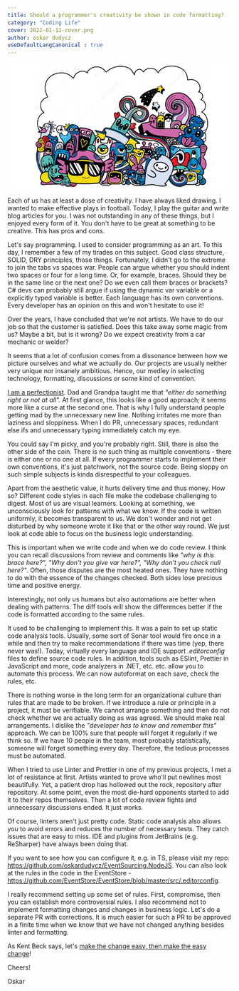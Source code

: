 ```yaml
---
title: Should a programmer's creativity be shown in code formatting?
category: "Coding Life"
cover: 2022-01-12-cover.png
author: oskar dudycz
useDefaultLangCanonical : true
---
```


![cover](2022-01-12-cover.png)

Each of us has at least a dose of creativity. I have always liked drawing. I wanted to make effective plays in football. Today, I play the guitar and write blog articles for you. I was not outstanding in any of these things, but I enjoyed every form of it. You don't have to be great at something to be creative. This has pros and cons.

Let's say programming. I used to consider programming as an art. To this day, I remember a few of my tirades on this subject. Good class structure, SOLID, DRY principles, those things. Fortunately, I didn't go to the extreme to join the tabs vs spaces war. People can argue whether you should indent two spaces or four for a long time. Or, for example, braces. Should they be in the same line or the next one? Do we even call them braces or brackets? C# devs can probably still argue if using the dynamic var variable or a explicitly typed variable is better. Each language has its own conventions. Every developer has an opinion on this and won't hesitate to use it!

Over the years, I have concluded that we're not artists. We have to do our job so that the customer is satisfied. Does this take away some magic from us? Maybe a bit, but is it wrong? Do we expect creativity from a car mechanic or welder?

It seems that a lot of confusion comes from a dissonance between how we picture ourselves and what we actually do. Our projects are usually neither very unique nor insanely ambitious. Hence, our medley in selecting technology, formatting, discussions or some kind of convention.

[I am a perfectionist](https://www.youtube.com/watch?v=hPfVIoB9C0c). Dad and Grandpa taught me that _"either do something right or not at all"._ At first glance, this looks like a good approach; it seems more like a curse at the second one. That is why I fully understand people getting mad by the unnecessary new line. Nothing irritates me more than laziness and sloppiness. When I do PR, unnecessary spaces, redundant else ifs and unnecessary typing immediately catch my eye.

You could say I'm picky, and you're probably right. Still, there is also the other side of the coin. There is no such thing as multiple conventions - there is either one or no one at all. If every programmer starts to implement their own conventions, it's just patchwork, not the source code. Being sloppy on such simple subjects is kinda disrespectful to your colleagues.

Apart from the aesthetic value, it hurts delivery time and thus money. How so? Different code styles in each file make the codebase challenging to digest. Most of us are visual learners. Looking at something, we unconsciously look for patterns with what we know. If the code is written uniformly, it becomes transparent to us. We don't wonder and not get disturbed by why someone wrote it like that or the other way round. We just look at code able to focus on the business logic understanding.

This is important when we write code and when we do code review. I think you can recall discussions from review and comments like _"why is this brace here?", "Why don't you give var here?", "Why don't you check null here?"_. Often, those disputes are the most heated ones. They have nothing to do with the essence of the changes checked. Both sides lose precious time and positive energy.

Interestingly, not only us humans but also automations are better when dealing with patterns. The diff tools will show the differences better if the code is formatted according to the same rules.

It used to be challenging to implement this. It was a pain to set up static code analysis tools. Usually, some sort of Sonar tool would fire once in a while and then try to make recommendations if there was time (yep, there never was!). Today, virtually every language and IDE support _.editorconfig_ files to define source code rules. In addition, tools such as ESlint, Prettier in JavaScript and more, code analyzers in .NET, etc. etc. allow you to automate this process. We can now autoformat on each save, check the rules, etc.

There is nothing worse in the long term for an organizational culture than rules that are made to be broken. If we introduce a rule or principle in a project, it must be verifiable. We cannot arrange something and then do not check whether we are actually doing as was agreed. We should make real arrangements. I dislike the _"developer has to know and remember this"_ approach. We can be 100% sure that people will forget it regularly if we think so. If we have 10 people in the team, most probably statistically, someone will forget something every day. Therefore, the tedious processes must be automated.

When I tried to use Linter and Prettier in one of my previous projects, I met a lot of resistance at first. Artists wanted to prove who'll put newlines most beautifully. Yet, a patient drop has hollowed out the rock, repository after repository. At some point, even the most die-hard opponents started to add it to their repos themselves. Then a lot of code review fights and unnecessary discussions ended. It just works.

Of course, linters aren't just pretty code. Static code analysis also allows you to avoid errors and reduces the number of necessary tests. They catch issues that are easy to miss. IDE and plugins from JetBrains (e.g. ReSharper) have always been doing that.

If you want to see how you can configure it, e.g. in TS, please visit my repo: https://github.com/oskardudycz/EventSourcing.NodeJS. You can also look at the rules in the code in the EventStore - https://github.com/EventStore/EventStore/blob/master/src/.editorconfig.

I really recommend setting up some set of rules. First, compromise, then you can establish more controversial rules. I also recommend not to implement formatting changes and changes in business logic. Let's do a separate PR with corrections.  It is much easier for such a PR to be approved in a finite time when we know that we have not changed anything besides linter and formatting.

As Kent Beck says, let's [make the change easy, then make the easy change](https://www.youtube.com/watch?v=3gib0hKYjB0)!

Cheers!

Oskar